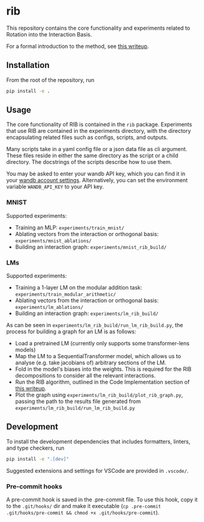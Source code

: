 # rib

This repository contains the core functionality and experiments related to Rotation into the
Interaction Basis.

For a formal introduction to the method, see
[this writeup](https://www.overleaf.com/project/6516ddc99f52dd99cab58d8d).

## Installation

From the root of the repository, run

```bash
pip install -e .
```

## Usage

The core functionality of RIB is contained in the `rib` package. Experiments that use RIB are
contained in the experiments directory, with the directory encapsulating related files such as
configs, scripts, and outputs.

Many scripts take in a yaml config file or a json data file as cli argument. These files reside in
either the same directory as the script or a child directory. The docstrings of the
scripts describe how to use them.

You may be asked to enter your wandb API key, which you can find it in your
[wandb account settings](https://wandb.ai/settings). Alternatively, you can set the environment
variable `WANDB_API_KEY` to your API key.

### MNIST

Supported experiments:

- Training an MLP: `experiments/train_mnist/`
- Ablating vectors from the interaction or orthogonal basis: `experiments/mnist_ablations/`
- Building an interaction graph: `experiments/mnist_rib_build/`

### LMs

Supported experiments:

- Training a 1-layer LM on the modular addition task: `experiments/train_modular_arithmetic/`
- Ablating vectors from the interaction or orthogonal basis: `experiments/lm_ablations/`
- Building an interaction graph: `experiments/lm_rib_build/`

As can be seen in `experiments/lm_rib_build/run_lm_rib_build.py`, the process for building a graph
for an LM is as follows:

- Load a pretrained LM (currently only supports some transformer-lens models)
- Map the LM to a SequentialTransformer model, which allows us to analyse (e.g. take jacobians of)
arbitrary sections of the LM.
- Fold in the model's biases into the weights. This is required for the RIB decompositions to
consider all the relevant interactions.
- Run the RIB algorithm, outlined in the Code Implementation section of [this writeup](https://www.overleaf.com/project/6437d0bde0eaf2e8c7ac3649).
- Plot the graph using `experiments/lm_rib_build/plot_rib_graph.py`, passing the path to the
results file generated from `experiments/lm_rib_build/run_lm_rib_build.py`

## Development

To install the development dependencies that includes formatters, linters, and type checkers, run

```bash
pip install -e ".[dev]"
```

Suggested extensions and settings for VSCode are provided in `.vscode/`.

### Pre-commit hooks

A pre-commit hook is saved in the .pre-commit file. To use this hook, copy it to the `.git/hooks/`
dir and make it executable
(`cp .pre-commit .git/hooks/pre-commit && chmod +x .git/hooks/pre-commit`).
